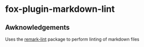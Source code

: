 # fox-plugin-markdown-lint

## Awknowledgements

Uses the [remark-lint](https://github.com/remarkjs/remark-lint) package to perform linting of markdown files
